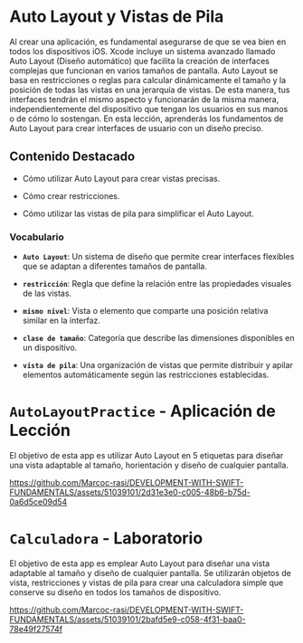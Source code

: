 # Auto Layout y Vistas de Pila

Al crear una aplicación, es fundamental asegurarse de que se vea bien en todos los dispositivos iOS. Xcode incluye un sistema avanzado llamado Auto Layout (Diseño automático) que facilita la creación de interfaces complejas que funcionan en varios tamaños de pantalla.
Auto Layout se basa en restricciones o reglas para calcular dinámicamente el tamaño y la posición de todas las vistas en una jerarquía de vistas. De esta manera, tus interfaces tendrán el mismo aspecto y funcionarán de la misma manera, independientemente del dispositivo que tengan los usuarios en sus manos o de cómo lo sostengan.
En esta lección, aprenderás los fundamentos de Auto Layout para crear interfaces de usuario con un diseño preciso.

## Contenido Destacado

- Cómo utilizar Auto Layout para crear vistas precisas.

- Cómo crear restricciones.

- Cómo utilizar las vistas de pila para simplificar el Auto Layout.

### Vocabulario

- **`Auto Layout`**: Un sistema de diseño que permite crear interfaces flexibles que se adaptan a diferentes tamaños de pantalla.

- **`restricción`**: Regla que define la relación entre las propiedades visuales de las vistas.

- **`mismo nivel`**: Vista o elemento que comparte una posición relativa similar en la interfaz.

- **`clase de tamaño`**: Categoría que describe las dimensiones disponibles en un dispositivo.

- **`vista de pila`**: Una organización de vistas que permite distribuir y apilar elementos automáticamente según las restricciones establecidas.

# `AutoLayoutPractice` - Aplicación de Lección

El objetivo de esta app es utilizar Auto Layout  en 5 etiquetas para diseñar una vista adaptable al tamaño, horientación y diseño de cualquier pantalla.

https://github.com/Marcoc-rasi/DEVELOPMENT-WITH-SWIFT-FUNDAMENTALS/assets/51039101/2d31e3e0-c005-48b6-b75d-0a6d5ce09d54


# `Calculadora` - Laboratorio

El objetivo de esta app es emplear Auto Layout para diseñar una vista adaptable al tamaño y diseño de cualquier pantalla. Se utilizarán objetos de vista, restricciones y vistas de pila para crear una calculadora simple que conserve su diseño en todos los tamaños de dispositivo.

https://github.com/Marcoc-rasi/DEVELOPMENT-WITH-SWIFT-FUNDAMENTALS/assets/51039101/2bafd5e9-c058-4f31-baa0-78e49f27574f


